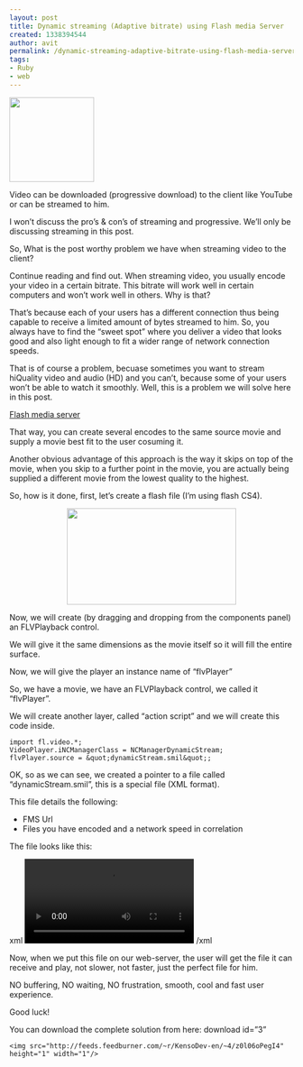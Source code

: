 ```yaml
---
layout: post
title: Dynamic streaming (Adaptive bitrate) using Flash media Server
created: 1338394544
author: avit
permalink: /dynamic-streaming-adaptive-bitrate-using-flash-media-server
tags:
- Ruby
- web
---
```

<a href='http://www.kensodev.com/2010/04/15/dynamic-streamin-adaptive-bitrate-using-flash-media-server/fms/' rel='attachment wp-att-418'><img alt='' class='alignleft size-thumbnail wp-image-418' height='150' src='http://www.kensodev.com/wp-content/uploads/2010/04/fms-150x150.png' title='Flash Media Server' width='150' /></a>
<p>Video can be downloaded (progressive download) to the client like YouTube or can be streamed to him.</p>

<p>I won’t discuss the pro’s & con’s of streaming and progressive. We’ll only be discussing streaming in this post.</p>

<p>So, What is the post worthy problem we have when streaming video to the client?</p>

<p>Continue reading and find out. <!--more-->When streaming video, you usually encode your video in a certain bitrate. This bitrate will work well in certain computers and won’t work well in others. Why is that?</p>

<p>That’s because each of your users has a different connection thus being capable to receive a limited amount of bytes streamed to him. So, you always have to find the “sweet spot” where you deliver a video that looks good and also light enough to fit a wider range of network connection speeds.</p>

<p>That is of course a problem, becuase sometimes you want to stream hiQuality video and audio (HD) and you can’t, because some of your users won’t be able to watch it smoothly. Well, this is a problem we will solve here in this post.</p>
<a href='http://www.kensodev.com/tag/flash-media-server/' target='_blank' title='Flash media server'>Flash media server</a>
<p>That way, you can create several encodes to the same source movie and supply a movie best fit to the user cosuming it.</p>

<p>Another obvious advantage of this approach is the way it skips on top of the movie, when you skip to a further point in the movie, you are actually being supplied a different movie from the lowest quality to the highest.</p>

<p>So, how is it done, first, let’s create a flash file (I’m using flash CS4). <p style='text-align: center;'><a href='http://www.kensodev.com/wp-content/uploads/2010/04/Screen-shot-2010-04-15-at-9.37.06-PM.png' rel='facebox'><img alt='' class='aligncenter size-medium wp-image-419' height='171' src='http://www.kensodev.com/wp-content/uploads/2010/04/Screen-shot-2010-04-15-at-9.37.06-PM-300x171.png' title='New flash file (Adaptive bitrate) dynamic streaming' width='300' /></a></p> Now, we will create (by dragging and dropping from the components panel) an FLVPlayback control.</p>

<p>We will give it the same dimensions as the movie itself so it will fill the entire surface.</p>

<p>Now, we will give the player an instance name of “flvPlayer”</p>

<p>So, we have a movie, we have an FLVPlayback control, we called it “flvPlayer”.</p>

<p>We will create another layer, called “action script” and we will create this code inside.</p>
<div class='highlight'><pre><code class='actionscript'><span class='kd'>import</span> <span class='nx'>fl</span><span class='p'>.</span><span class='nx'>video</span><span class='p'>.</span><span class='o'>*;</span>
<span class='nx'>VideoPlayer</span><span class='p'>.</span><span class='nx'>iNCManagerClass</span> <span class='o'>=</span> <span class='nx'>NCManagerDynamicStream</span><span class='o'>;</span>
<span class='nx'>flvPlayer</span><span class='p'>.</span><span class='nx'>source</span> <span class='o'>=</span> <span class='o'>&</span><span class='nx'>quot</span><span class='o'>;</span><span class='nx'>dynamicStream</span><span class='p'>.</span><span class='nx'>smil</span><span class='o'>&</span><span class='nx'>quot</span><span class='o'>;;</span>
</code></pre>
</div>
<p>OK, so as we can see, we created a pointer to a file called “dynamicStream.smil”, this is a special file (XML format).</p>

<p>This file details the following: <ul>
	<li>FMS Url</li>
	<li>Files you have encoded and a network speed in correlation</li>
</ul> The file looks like this:</p>

<p><span>xml</span> <smil> <head> <meta base="rtmp://your_fms_location/vod/" /> </head> <body> <switch> <video src="mp4:erets7_03_vod1_300.mp4" system-bitrate="300000"/> <video src="mp4:erets7_03_vod1_500.mp4" system-bitrate="500000"/> <video src="mp4:erets7_03_vod1_800.mp4" system-bitrate="800000"/> </switch> </body> </smil> <span>/xml</span></p>

<p>Now, when we put this file on our web-server, the user will get the file it can receive and play, not slower, not faster, just the perfect file for him.</p>

<p>NO buffering, NO waiting, NO frustration, smooth, cool and fast user experience.</p>

<p>Good luck!</p>

<p>You can download the complete solution from here: <span>download id=”3”</span></p>
      
    <img src="http://feeds.feedburner.com/~r/KensoDev-en/~4/z0l06oPegI4" height="1" width="1"/>
